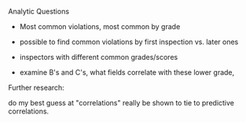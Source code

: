 Analytic Questions

* Most common violations, most common by grade
* possible to find common violations by first inspection vs. later ones

* inspectors with different common grades/scores

* examine B's and C's, what fields correlate with these lower grade, 



Further research:

do my best guess at "correlations" really be shown to tie to predictive correlations.

